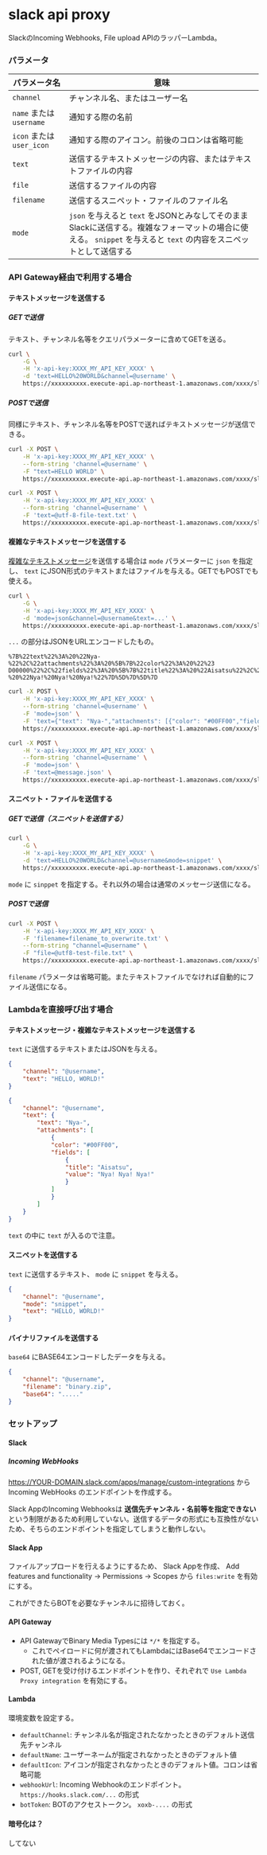 slack api proxy
===============

SlackのIncoming Webhooks, File upload APIのラッパーLambda。

### パラメータ
| パラメータ名               | 意味                                                |
|---------------------------|----------------------------------------------------|
| `channel`                 | チャンネル名、またはユーザー名                       |
| `name` または `username`  | 通知する際の名前                                     |
| `icon` または `user_icon` | 通知する際のアイコン。前後のコロンは省略可能            |
| `text`                   | 送信するテキストメッセージの内容、またはテキストファイルの内容   |
| `file`                    | 送信するファイルの内容                               |
| `filename`                | 送信するスニペット・ファイルのファイル名               |
| `mode`                   | `json` を与えると `text` をJSONとみなしてそのままSlackに送信する。複雑なフォーマットの場合に使える。 `snippet` を与えると `text` の内容をスニペットとして送信する | 

### API Gateway経由で利用する場合
#### テキストメッセージを送信する
##### GETで送信
テキスト、チャンネル名等をクエリパラメーターに含めてGETを送る。

```sh
curl \
    -G \
    -H 'x-api-key:XXXX_MY_API_KEY_XXXX' \
    -d 'text=HELLO%20WORLD&channel=@username' \
    https://xxxxxxxxxx.execute-api.ap-northeast-1.amazonaws.com/xxxx/slack
```

##### POSTで送信
同様にテキスト、チャンネル名等をPOSTで送ればテキストメッセージが送信できる。

```sh
curl -X POST \
    -H 'x-api-key:XXXX_MY_API_KEY_XXXX' \
    --form-string 'channel=@username' \
    -F "text=HELLO WORLD" \
    https://xxxxxxxxxx.execute-api.ap-northeast-1.amazonaws.com/xxxx/slack
```

```sh
curl -X POST \
    -H 'x-api-key:XXXX_MY_API_KEY_XXXX' \
    --form-string 'channel=@username' \
    -F 'text=@utf-8-file-text.txt' \
    https://xxxxxxxxxx.execute-api.ap-northeast-1.amazonaws.com/xxxx/slack
```

#### 複雑なテキストメッセージを送信する
[複雑なテキストメッセージ](https://api.slack.com/messaging/webhooks)を送信する場合は `mode` パラメーターに `json` を指定し、 `text` にJSON形式のテキストまたはファイルを与える。GETでもPOSTでも使える。

```sh
curl \
    -G \
    -H 'x-api-key:XXXX_MY_API_KEY_XXXX' \
    -d 'mode=json&channel=@username&text=...' \
    https://xxxxxxxxxx.execute-api.ap-northeast-1.amazonaws.com/xxxx/slack
```

`...` の部分はJSONをURLエンコードしたもの。

```
%7B%22text%22%3A%20%22Nya-%22%2C%22attachments%22%3A%20%5B%7B%22color%22%3A%20%22%23
D00000%22%2C%22fields%22%3A%20%5B%7B%22title%22%3A%20%22Aisatsu%22%2C%22value%22%3A
%20%22Nya!%20Nya!%20Nya!%22%7D%5D%7D%5D%7D
```

```sh
curl -X POST \
    -H 'x-api-key:XXXX_MY_API_KEY_XXXX' \
    --form-string 'channel=@username' \
    -F 'mode=json' \
    -F 'text={"text": "Nya-","attachments": [{"color": "#00FF00","fields": [{"title": "Aisatsu","value": "Nya! Nya! Nya!"}]}]}' \
    https://xxxxxxxxxx.execute-api.ap-northeast-1.amazonaws.com/xxxx/slack
```

```sh
curl -X POST \
    -H 'x-api-key:XXXX_MY_API_KEY_XXXX' \
    --form-string 'channel=@username' \
    -F 'mode=json' \
    -F 'text=@message.json' \
    https://xxxxxxxxxx.execute-api.ap-northeast-1.amazonaws.com/xxxx/slack
```

#### スニペット・ファイルを送信する
##### GETで送信（スニペットを送信する）
```sh
curl \
    -G \
    -H 'x-api-key:XXXX_MY_API_KEY_XXXX' \
    -d 'text=HELLO%20WORLD&channel=@username&mode=snippet' \
    https://xxxxxxxxxx.execute-api.ap-northeast-1.amazonaws.com/xxxx/slack
```

`mode` に `sinppet` を指定する。それ以外の場合は通常のメッセージ送信になる。

##### POSTで送信
```sh
curl -X POST \
    -H 'x-api-key:XXXX_MY_API_KEY_XXXX' \
    -F 'filename=filename_to_overwrite.txt' \
    --form-string "channel=@username" \
    -F "file=@utf8-test-file.txt" \
    https://xxxxxxxxxx.execute-api.ap-northeast-1.amazonaws.com/xxxx/slack
```

`filename` パラメータは省略可能。またテキストファイルでなければ自動的にファイル送信になる。

### Lambdaを直接呼び出す場合
#### テキストメッセージ・複雑なテキストメッセージを送信する
`text` に送信するテキストまたはJSONを与える。
```json
{
    "channel": "@username",
    "text": "HELLO, WORLD!"
}
```

```json
{
    "channel": "@username",
    "text": {
        "text": "Nya-",
        "attachments": [
            {
            "color": "#00FF00",
            "fields": [
                {
                "title": "Aisatsu",
                "value": "Nya! Nya! Nya!"
                }
            ]
            }
        ]
    }
}
```

`text` の中に `text` が入るので注意。

#### スニペットを送信する
`text` に送信するテキスト、 `mode` に `snippet` を与える。
```json
{
    "channel": "@username",
    "mode": "snippet",
    "text": "HELLO, WORLD!"
}
```

#### バイナリファイルを送信する
`base64` にBASE64エンコードしたデータを与える。
```json
{
    "channel": "@username",
    "filename": "binary.zip",
    "base64": "....."
}
```


### セットアップ
#### Slack
##### Incoming WebHooks
https://YOUR-DOMAIN.slack.com/apps/manage/custom-integrations から Incoming WebHooks のエンドポイントを作成する。

Slack AppのIncoming Webhooksは **送信先チャンネル・名前等を指定できない** という制限があるため利用していない。送信するデータの形式にも互換性がないため、そちらのエンドポイントを指定してしまうと動作しない。

#### Slack App
ファイルアップロードを行えるようにするため、 Slack Appを作成、 Add features and functionality → Permissions → Scopes から `files:write` を有効にする。

これができたらBOTを必要なチャンネルに招待しておく。

#### API Gateway
* API GatewayでBinary Media Typesには `*/*` を指定する。
  * これでペイロードに何が渡されてもLambdaにはBase64でエンコードされた値が渡されるようになる。
* POST, GETを受け付けるエンドポイントを作り、それぞれで `Use Lambda Proxy integration` を有効にする。

#### Lambda
環境変数を設定する。

* `defaultChannel`: チャンネル名が指定されたなかったときのデフォルト送信先チャンネル
* `defaultName`: ユーザーネームが指定されなかったときのデフォルト値
* `defaultIcon`: アイコンが指定されなかったときのデフォルト値。コロンは省略可能
* `webhookUrl`: Incoming Webhookのエンドポイント。 `https://hooks.slack.com/...` の形式
* `botToken`: BOTのアクセストークン。 `xoxb-....` の形式

#### 暗号化は？
してない
